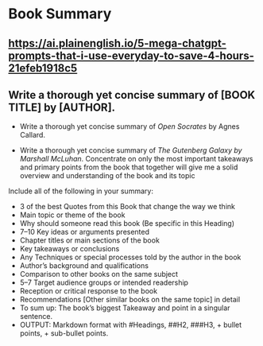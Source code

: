 # Book Summary


## https://ai.plainenglish.io/5-mega-chatgpt-prompts-that-i-use-everyday-to-save-4-hours-21efeb1918c5


## Write a thorough yet concise summary of [BOOK TITLE] by [AUTHOR].


* Write a thorough yet concise summary of _Open Socrates_ by Agnes Callard.

* Write a thorough yet concise summary of _The Gutenberg Galaxy by Marshall McLuhan_.
Concentrate on only the most important takeaways and primary points from the book that together will give me a solid overview and understanding of the book and its topic

Include all of the following in your summary:

* 3 of the best Quotes from this Book that change the way we think
* Main topic or theme of the book
* Why should someone read this book (Be specific in this Heading)
* 7–10 Key ideas or arguments presented
* Chapter titles or main sections of the book
* Key takeaways or conclusions
* Any Techniques or special processes told by the author in the book
* Author’s background and qualifications
* Comparison to other books on the same subject
* 5–7 Target audience groups or intended readership
* Reception or critical response to the book
* Recommendations [Other similar books on the same topic] in detail
* To sum up: The book’s biggest Takeaway and point in a singular sentence.
* OUTPUT: Markdown format with #Headings, ##H2, ###H3, + bullet points, + sub-bullet points.
